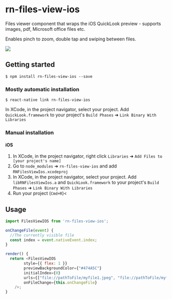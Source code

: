 
# rn-files-view-ios
Files viewer component that wraps the iOS QuickLook preview - supports images, pdf, Microsoft office files etc.

Enables pinch to zoom, double tap and swiping between files.

![](https://media.giphy.com/media/1xVfIzYZ9wt7wD3afK/giphy.gif)

## Getting started

`$ npm install rn-files-view-ios --save`

### Mostly automatic installation

`$ react-native link rn-files-view-ios`

In XCode, in the project navigator, select your project. Add `QuickLook.framework` to your project's `Build Phases` ➜ `Link Binary With Libraries`

### Manual installation


#### iOS

1. In XCode, in the project navigator, right click `Libraries` ➜ `Add Files to [your project's name]`
2. Go to `node_modules` ➜ `rn-files-view-ios` and add `RNFilesViewIos.xcodeproj`
3. In XCode, in the project navigator, select your project. Add `libRNFilesViewIos.a` and `QuickLook.framework` to your project's `Build Phases` ➜ `Link Binary With Libraries`
4. Run your project (`Cmd+R`)<


## Usage
```javascript
import FilesViewIOS from 'rn-files-view-ios';

onChangeFile(event) {
  //The currently visible file
  const index = event.nativeEvent.index;
}

render() {
  return <FilesViewIOS
		style={{ flex: 1 }}
		previewBackgroundColor={"#474A5C"}
		initialIndex={0}
		urls={["file://pathToFile/myfile1.jpeg", "file://pathToFile/myfile2.pdf", "file://pathToFile/myfile3.docx"]}
		onFileChange={this.onChangeFile}
	/>;
}
```
  
